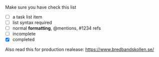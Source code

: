 Make sure you have check this list


- [ ] a task list item
- [ ] list syntax required
- [ ] normal **formatting**, @mentions, #1234 refs
- [ ] incomplete
- [x] completed

Also read this for production realease:
https://www.bredbandskollen.se/

